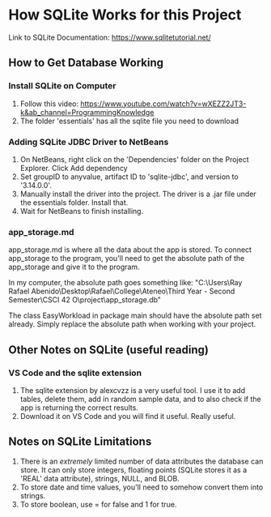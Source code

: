 # How SQLite Works for this Project
Link to SQLite Documentation: https://www.sqlitetutorial.net/

## How to Get Database Working
### Install SQLite on Computer
1. Follow this video: https://www.youtube.com/watch?v=wXEZZ2JT3-k&ab_channel=ProgrammingKnowledge
2. The folder 'essentials' has all the sqlite file you need to download

### Adding SQLite JDBC Driver to NetBeans
1. On NetBeans, right click on the 'Dependencies' folder on the Project Explorer. Click Add dependency
2. Set groupID to anyvalue, artifact ID to 'sqlite-jdbc', and version to '3.14.0.0'.
3. Manually install the driver into the project. The driver is a .jar file under the essentials folder. Install that.
4. Wait for NetBeans to finish installing.

### app_storage.md
app_storage.md is where all the data about the app is stored. To connect app_storage to the program, you'll need to get the absolute path of the app_storage and give it to the program.

In my computer, the absolute path goes something like: "C:\\Users\\Ray Rafael Abenido\\Desktop\\Rafael\\College\\Ateneo\\Third Year - Second Semester\\CSCI 42 O\\project\\app_storage.db"

The class EasyWorkload in package main should have the absolute path set already. Simply replace the absolute path when working with your project.

## Other Notes on SQLite (useful reading)
### VS Code and the sqlite extension
1. The sqlite extension by alexcvzz is a very useful tool. I use it to add tables, delete them, add in random sample data, and to also check if the app is returning the correct results.
2. Download it on VS Code and you will find it useful. Really useful.

## Notes on SQLite Limitations
1. There is an *extremely* limited number of data attributes the database can store. It can only store integers, floating points (SQLite stores it as a 'REAL' data attribute), strings, NULL, and BLOB.
2. To store date and time values, you'll need to somehow convert them into strings.
3. To store boolean, use = for false and 1 for true.

